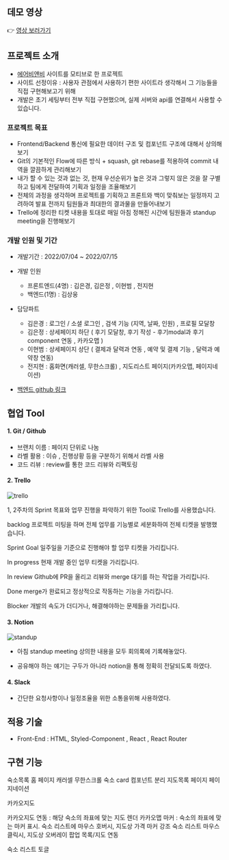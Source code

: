 ## 데모 영상

👉 [영상 보러가기](https://www.youtube.com/watch?v=IipXP5xTzAY)

## 프로젝트 소개

- [에어비앤비](https://www.airbnb.co.kr/) 사이트를 모티브로 한 프로젝트
  <br/>
- 사이트 선정이유 : 사용자 관점에서 사용하기 편한 사이트라 생각해서 그 기능들을 직접 구현해보고기 위해
  <br/>
- 개발은 초기 세팅부터 전부 직접 구현했으며, 실제 서버와 api를 연결해서 사용할 수 있습니다.

### 프로젝트 목표

- Frontend/Backend 통신에 필요한 데이터 구조 및 컴포넌트 구조에 대해서 상의해보기
  <br/>
- Git의 기본적인 Flow에 따른 방식 + squash, git rebase를 적용하여 commit 내역을 깔끔하게 관리해보기
  <br/>
- 내가 할 수 있는 것과 없는 것, 현재 우선순위가 높은 것과 그렇지 않은 것을 잘 구별하고 팀에게 전달하여 기획과 일정을 조율해보기
  <br/>
- 전체의 과정을 생각하며 프로젝트를 기획하고 프론트와 백이 맞춰보는 일정까지 고려하여 발표 전까지 팀원들과 최대한의 결과물을 만들어내보기
  <br/>
- Trello에 정리한 티켓 내용을 토대로 매일 아침 정해진 시간에 팀원들과 standup meeting을 진행해보기

### 개발 인원 및 기간

- 개발기간 : 2022/07/04 ~ 2022/07/15
  <br/>
- 개발 인원

  - 프론트엔드(4명) : 김은경, 김은정 , 이현범 , 전지현
  - 백엔드(1명) : 김상웅
    <br/>

- 담당파트
  - 김은경 : 로그인 / 소셜 로그인 , 검색 기능 (지역, 날짜, 인원) , 프로필 모달창
  - 김은정 : 상세페이지 하단 ( 후기 모달창, 후기 작성 - 후기modal과 후기component 연동 , 카카오맵 )
  - 이현범 : 상세페이지 상단 ( 결제과 달력과 연동 , 예약 및 결제 기능 , 달력과 예약창 연동)
  - 전지현 : 홈화면(캐러셀, 무한스크롤) , 지도리스트 페이지(카카오맵, 페이지네이션)
    <br/>
- [백엔드 github 링크](https://github.com/wecode-bootcamp-korea/34-2nd-TamnaBnB-backend)

## 협업 Tool

#### 1. Git / Github

- 브랜치 이름 : 페이지 단위로 나눔
- 라벨 활용 : 이슈 , 진행상황 등을 구분하기 위해서 라벨 사용
- 코드 리뷰 : review를 통한 코드 리뷰와 리팩토링

#### 2. Trello

![trello](/public/images/trello.gif)

1, 2주차의 Sprint 목표와 업무 진행을 파악하기 위한 Tool로 Trello를 사용했습니다.

backlog 프로젝트 미팅을 하며 전체 업무를 기능별로 세분화하여 전체 티켓을 발행했습니다.

Sprint Goal 일주일을 기준으로 진행해야 할 업무 티켓을 가리킵니다.

In progress 현재 개발 중인 업무 티켓을 가리킵니다.

In review Github에 PR을 올리고 리뷰와 merge 대기를 하는 작업을 가리킵니다.

Done merge가 완료되고 정상적으로 작동하는 기능을 가리킵니다.

Blocker 개발의 속도가 더디거나, 해결해야하는 문제들을 가리킵니다.

#### 3. Notion

![standup](/public//images/notion-modify.png)

- 아침 standup meeting 상의한 내용을 모두 회의록에 기록해놓았다.

- 공유해야 하는 얘기는 구두가 아니라 notion을 통해 정확히 전달되도록 하였다.

#### 4. Slack

- 간단한 요청사항이나 일정조율을 위한 소통을위해 사용하였다.

## 적용 기술

- Front-End : HTML, Styled-Component , React , React Router

## 구현 기능

숙소목록 홈 페이지
캐러셀
무한스크롤
숙소 card 컴포넌트 분리
지도목록 페이지
페이지네이션

카카오지도

카카오지도 연동 : 해당 숙소의 좌표에 맞는 지도 렌더
카카오맵 마커 : 숙소의 좌표에 맞는 마커 표시.
숙소 리스트에 마우스 호버시, 지도상 가격 마커 강조
숙소 리스트 마우스 클릭시, 지도상 오버레이 팝업
목록/지도 연동

숙소 리스트 토글
